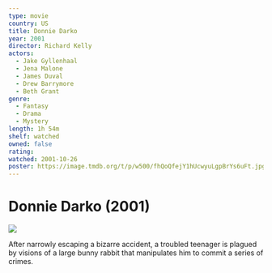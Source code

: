 ```yaml
---
type: movie
country: US
title: Donnie Darko
year: 2001
director: Richard Kelly
actors:
  - Jake Gyllenhaal
  - Jena Malone
  - James Duval
  - Drew Barrymore
  - Beth Grant
genre:
  - Fantasy
  - Drama
  - Mystery
length: 1h 54m
shelf: watched
owned: false
rating:
watched: 2001-10-26
poster: https://image.tmdb.org/t/p/w500/fhQoQfejY1hUcwyuLgpBrYs6uFt.jpg
---
```


# Donnie Darko (2001)

![](https://image.tmdb.org/t/p/w500/fhQoQfejY1hUcwyuLgpBrYs6uFt.jpg)

After narrowly escaping a bizarre accident, a troubled teenager is plagued by visions of a large bunny rabbit that manipulates him to commit a series of crimes.